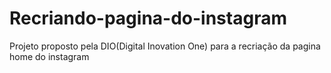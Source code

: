 # Recriando-pagina-do-instagram
Projeto proposto pela DIO(Digital Inovation One) para a recriação da pagina home do instagram

